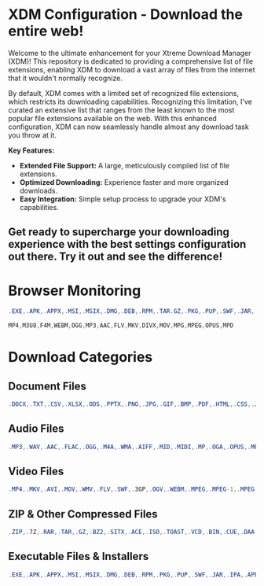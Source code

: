 # XDM Configuration - Download the entire web!

Welcome to the ultimate enhancement for your Xtreme Download Manager (XDM)! This repository is dedicated to providing a comprehensive list of file extensions, enabling XDM to download a vast array of files from the internet that it wouldn't normally recognize.

By default, XDM comes with a limited set of recognized file extensions, which restricts its downloading capabilities. Recognizing this limitation, I've curated an extensive list that ranges from the least known to the most popular file extensions available on the web. With this enhanced configuration, XDM can now seamlessly handle almost any download task you throw at it.

**Key Features:**
- **Extended File Support:** A large, meticulously compiled list of file extensions.
- **Optimized Downloading:** Experience faster and more organized downloads.
- **Easy Integration:** Simple setup process to upgrade your XDM's capabilities.

Get ready to supercharge your downloading experience with the best settings configuration out there. Try it out and see the difference!
---------------------------------------------------------------------
# Browser Monitoring

```powershell
.EXE,.APK,.APPX,.MSI,.MSIX,.DMG,.DEB,.RPM,.TAR.GZ,.PKG,.PUP,.SWF,.JAR,.PDF,.DOC,.DOCX,.ODT,.RTF,.TXT,.WPS,.WPD,.XPS,.CSV,.XLS,.XLSX,.ODS,.PPS,.PPT,.PPTX,.ODP,.PNG,.JPG,.JPEG,.GIF,.BMP,.TIFF,.TIF,.ICO,.SVG,.PSD,.AI,.INDD,.EPS,.PDF,.MP4,.MKV,.AVI,.MOV,.WMV,.FLV,.SWF,.3GP,.OGV,.WEBM,.MP3,.WAV,.AAC,.FLAC,.OGG,.M4A,.WMA,.ZIP,.7Z,.RAR,.TAR,.GZ,.BZ2,.SITX,.ACE,.DMG,.ISO,.TOAST,.VCD,.BIN,.CUE,.DAA,.MDF,.MDS,.NRG,.PDI,.NRG,.CDI,.B5I,.DMG,.UIF,.ZIPX,.JAR,.APK,.IPA,.APP,.ROM,.SAV,.GAM,.NES,.XBE,.V64,.STL,.OBJ,.FBX,.DWG,.3DS,.MAX,.DXF,.LWO,.MAYA,.AIFF,.MID,.MP,.WPF,.XAML,.HTML,.CSS,.JS,.PHP,.ASP,.ASPX,.JSP,.PERL,.PY,.RB,.JAVA,.C,.CPP,.H,.PLIST,.REG,.INI,.BAT,.CMD,.SH,.BUNDLE,.DEK,.GAM,.BSA,.QVM,.ROM,.SAV,.DEM,.GHO,.ISO,.TOAST,.VCD,.BIN,.CUE,.DAA,.MDF,.MDS,.NRG,.PDI,.NRG,.CDI,.B5I,.DMG,.UIF,.ZIPX,.JAR,.APK,.IPA,.APP,.ROM,.SAV,.GAM,.NES,.XBE,.V64,.STL,.OBJ,.FBX,.DWG,.DXF,.SKP,.SCAD,.3DM,.IGES,.STEP,.STP,.B,.3DMLW,.3DMF,.3DS,.3DV,.3DX,.3MF,.AMF,.AWD,.B3D,.COLLADA,.DAE,.DTS,.F3D,.FBX,.G,.JAS,.LWO,.LWS,.MAX,.MB,.MESH,.MTL,.OBJ,.MSIXBUNDLE,.ARM,.INI,.OPUS,.PSB,.IFF,.SESX,.RAW,.MPEG,.MPEG-1,.MPEG-4,.3GPP,.3GPP2,.FLV,.R3D,.SWF,.WMV,.DV,.OGA,.OGG,.MPC,.MAT,.HTK,.RF64,.SD2,.SD3,.SF,.SND,.VOX,.VOC,.PCM,.FLAC,.AVR,.XAPK,.NTFS,.INK,.CRDOWNLOAD,.XML,.AIF,.TTF,.OTF,.WOFF,.DFONT,.TMP,.RSS,.SVG,.SVF,.SQL,.MIDI,.MID,.DWG,.DLL,.TXT,.UTF,.CSS,.HTML,.WMA,.BAT,.JAR,.ZIPX,.HEVC,.H264,.TZ,.JS,.MSV,.MG,.ICNS,.PATCH,.SXB
```

```powershell
MP4,M3U8,F4M,WEBM,OGG,MP3,AAC,FLV,MKV,DIVX,MOV,MPG,MPEG,OPUS,MPD
```

# Download Categories

## Document Files

```powershell
.DOCX,.TXT,.CSV,.XLSX,.ODS,.PPTX,.PNG,.JPG,.GIF,.BMP,.PDF,.HTML,.CSS,.JS,.PY,.RB,.JAVA,.C,.CPP,.H,.SH,.ISO,.OBJ,.ZIP,.RAR
```
## Audio Files

```powershell
.MP3,.WAV,.AAC,.FLAC,.OGG,.M4A,.WMA,.AIFF,.MID,.MIDI,.MP,.OGA,.OPUS,.MPC,.HTK,.RF64,.SD2,.SD3,.SF,.SND,.VOX,.VOC,.PCM,.AVR
```
## Video Files

```powershell
.MP4,.MKV,.AVI,.MOV,.WMV,.FLV,.SWF,.3GP,.OGV,.WEBM,.MPEG,.MPEG-1,.MPEG-4,.3GPP,.3GPP2,.R3D,.DV,.HEVC,.H264
```
## ZIP & Other Compressed Files

```powershell
.ZIP,.7Z,.RAR,.TAR,.GZ,.BZ2,.SITX,.ACE,.ISO,.TOAST,.VCD,.BIN,.CUE,.DAA,.MDF,.MDS,.NRG,.PDI,.CDI,.B5I,.UIF,.ZIPX,.TAR.GZ
```

## Executable Files & Installers

```powershell
.EXE,.APK,.APPX,.MSI,.MSIX,.DMG,.DEB,.RPM,.PKG,.PUP,.SWF,.JAR,.IPA,.APP,.XAPK,.MSIXBUNDLE
```
